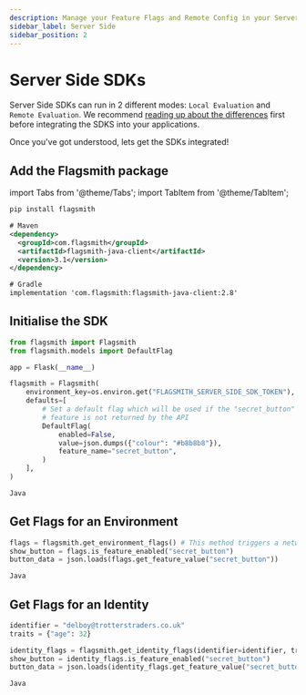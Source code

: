 ```yaml
---
description: Manage your Feature Flags and Remote Config in your Server Side Applications.
sidebar_label: Server Side
sidebar_position: 2
---
```


# Server Side SDKs

Server Side SDKs can run in 2 different modes: `Local Evaluation` and `Remote Evaluation`. We recommend
[reading up about the differences](overview#remote-and-local-evaluation-modes) first before integrating the SDKS into
your applications.

Once you've got understood, lets get the SDKs integrated!

## Add the Flagsmith package

import Tabs from '@theme/Tabs'; import TabItem from '@theme/TabItem';

<Tabs groupId="language">
<TabItem value="py" label="Python">

```bash
pip install flagsmith
```

</TabItem>
<TabItem value="java" label="Java">

```xml
# Maven
<dependency>
  <groupId>com.flagsmith</groupId>
  <artifactId>flagsmith-java-client</artifactId>
  <version>3.1</version>
</dependency>

# Gradle
implementation 'com.flagsmith:flagsmith-java-client:2.8'
```

</TabItem>
</Tabs>

## Initialise the SDK

<Tabs groupId="language">
<TabItem value="py" label="Python">

```python
from flagsmith import Flagsmith
from flagsmith.models import DefaultFlag

app = Flask(__name__)

flagsmith = Flagsmith(
    environment_key=os.environ.get("FLAGSMITH_SERVER_SIDE_SDK_TOKEN"),
    defaults=[
        # Set a default flag which will be used if the "secret_button"
        # feature is not returned by the API
        DefaultFlag(
            enabled=False,
            value=json.dumps({"colour": "#b8b8b8"}),
            feature_name="secret_button",
        )
    ],
)
```

</TabItem>
<TabItem value="java" label="Java">

```java
Java
```

</TabItem>
</Tabs>

## Get Flags for an Environment

<Tabs groupId="language">
<TabItem value="py" label="Python">

```python
flags = flagsmith.get_environment_flags() # This method triggers a network request
show_button = flags.is_feature_enabled("secret_button")
button_data = json.loads(flags.get_feature_value("secret_button"))
```

</TabItem>
<TabItem value="java" label="Java">

```java
Java
```

</TabItem>
</Tabs>

## Get Flags for an Identity

<Tabs groupId="language">
<TabItem value="py" label="Python">

```python
identifier = "delboy@trotterstraders.co.uk"
traits = {"age": 32}

identity_flags = flagsmith.get_identity_flags(identifier=identifier, traits=traits)
show_button = identity_flags.is_feature_enabled("secret_button")
button_data = json.loads(identity_flags.get_feature_value("secret_button"))
```

</TabItem>
<TabItem value="java" label="Java">

```java
Java
```

</TabItem>
</Tabs>

